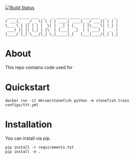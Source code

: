 [![Build Status](https://app.travis-ci.com/mkrum/stonefish.svg?branch=main)](https://app.travis-ci.com/mkrum/stonefish)
```
 ____ _____ ___  _   _ _____ _____ ___ ____  _   _ 
/ ___|_   _/ _ \| \ | | ____|  ___|_ _/ ___|| | | |
\___ \ | || | | |  \| |  _| | |_   | |\___ \| |_| |
 ___) || || |_| | |\  | |___|  _|  | | ___) |  _  |
|____/ |_| \___/|_| \_|_____|_|   |___|____/|_| |_|
```

# About
This repo contains code used for 

# Quickstart
```
docker run -it mkrum/stonefish python -m stonefish.train configs/ttt.yml
```

# Installation
You can install via pip.
```
pip install -r requirements.txt
pip install -e .
```
